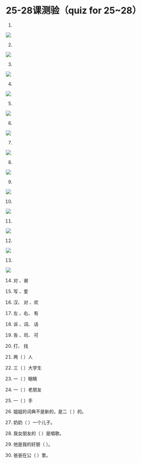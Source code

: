 # 25-28课测验（quiz for 25~28）

1. 
![](https://d3c33hcgiwev3.cloudfront.net/imageAssetProxy.v1/zhHmvo7QEea7Xg7ev7rZkQ_f3a24c8b9db31b321194583c1b2497c3_image013.png?expiry=1654300800000&hmac=5Z3h3sqaI4HwmGkCS5Ty9mwtK60Z42EsYgAdvfc4w-M)



2. 
![](https://d3c33hcgiwev3.cloudfront.net/imageAssetProxy.v1/emXMDJBKEea3KhIAewBBkg_ac1be32191d9f4698736b0a6202b8962_image008.png?expiry=1654300800000&hmac=qHBSvXD84La2nVrKMQMcz8LCRhBw1YENBCyR3_7AG94)



3. 
![](https://d3c33hcgiwev3.cloudfront.net/imageAssetProxy.v1/McheNo-WEeaapgob0rvkxw_b91fa7e49cc67d27ac7a08b442e24196_image007.png?expiry=1654300800000&hmac=xpOomPRWKR7_jsdvLf1HjsSbAV_v8P3O8INwczvQM_U)



4. 
![](https://d3c33hcgiwev3.cloudfront.net/imageAssetProxy.v1/jM76-I-WEeaHGRLYaNA_Dw_f8be252f435da4a363f558e3ec9b38d8_image004.png?expiry=1654300800000&hmac=5D86pwGcXLuv1vTtpLOrvj_7SubNjtNump_T2ojiyAw)



5. 
![](https://d3c33hcgiwev3.cloudfront.net/imageAssetProxy.v1/gg2vN4-WEeaHGRLYaNA_Dw_c003d93e6f09f487ca2d60e5eab596cb_image011.png?expiry=1654300800000&hmac=ROcfgs5zen2zlhGwQlkmpYdq90UweA5kcLS2dnPPeFs)



6. 
![](https://d3c33hcgiwev3.cloudfront.net/imageAssetProxy.v1/JenVl5BKEeanawoaUJkV-g_d0f2e99ec320d9f95cb09794603b5186_image005.png?expiry=1654300800000&hmac=W_VCwP8XYXkVEBlVpkPqytM66Q4TNviIZ3R40-ef3Vo)



7. 
![](https://d3c33hcgiwev3.cloudfront.net/imageAssetProxy.v1/2-ZTfY-WEeaGwBIH2PWi4Q_b76b974bb4bf75e6d3011fd7ae3f88c7_image013.png?expiry=1654300800000&hmac=2YsZZTwsfvUPtBZjjYURyrfsSoraHgwOdjzTB3qmzOI)



8. 
![](https://d3c33hcgiwev3.cloudfront.net/imageAssetProxy.v1/_9TvDI-WEeaapgob0rvkxw_177fab91cc7853bd75b8b9c133a8e40e_image006.png?expiry=1654300800000&hmac=qeU8wFSfNQr_5GhFzTdy8YW7C9zJlmlodjjs5Oz4-UE)



9. 
![](https://d3c33hcgiwev3.cloudfront.net/imageAssetProxy.v1/u9Om54-jEeaGwBIH2PWi4Q_0cb93a0ad0f046d8c52d25dc1d439e5e_image008.png?expiry=1654300800000&hmac=0f3ojLDpmi-EZopgP7-0olGMJp-l3NTx3i1QWaP9Cts)



10. 
![](https://d3c33hcgiwev3.cloudfront.net/imageAssetProxy.v1/Yh437o-XEeaDFA44WujBrw_e8ebcd49356b5623cfe3187b6fc2e6f6_image016.png?expiry=1654300800000&hmac=NOUxkyzs6qZ51BRjdZv5bBAhQIfgS74Y7RPIytyFvJ8)



11. 
![](https://d3c33hcgiwev3.cloudfront.net/imageAssetProxy.v1/mg-MC4-jEeaapgob0rvkxw_170afb5e8132405e56095d5ecaa25a87_image019.jpg?expiry=1654300800000&hmac=67zaNfgfaHcNEA8Khwm0rbSWMDVpzlRFdK45CyoZgAw)



12. 
![](https://d3c33hcgiwev3.cloudfront.net/imageAssetProxy.v1/FT7_Po-jEeaDFA44WujBrw_d5fddeff79a797985a3eb7e6f535e0c4_image012.png?expiry=1654300800000&hmac=exY-9jFoOteDsGgpaYxSWuz5oKvMoHNoDv92e3A1dn0)



13. 
![](https://d3c33hcgiwev3.cloudfront.net/imageAssetProxy.v1/Jftj0o-gEeawLhJWe1mycw_c8bb514a75a5a4b4a23000cf7b3a3b95_image007.png?expiry=1654300800000&hmac=uZya8E6r5TY1deHdc1fGX_ZB9puFrm8xGDqNME-16l8)



14. 对 、谢



15. 写 、爱



16. 汉、 对 、欢



17. 左 、右、 有



18. 诉 、词、 话



19. 告 、司、 可



20. 打、 找



21. 两（ ）人




22. 三（ ）大学生




23. 一（ ）眼睛



24. 一（ ）老朋友



25. 一（ ）手



26. 姐姐的词典不是新的，是二（ ）的。



27. 奶奶（ ）一个儿子。



28. 我女朋友的（ ）是唱歌。



29. 他是我的好朋（ ）。




30. 爸爸在公（ ）里。  



